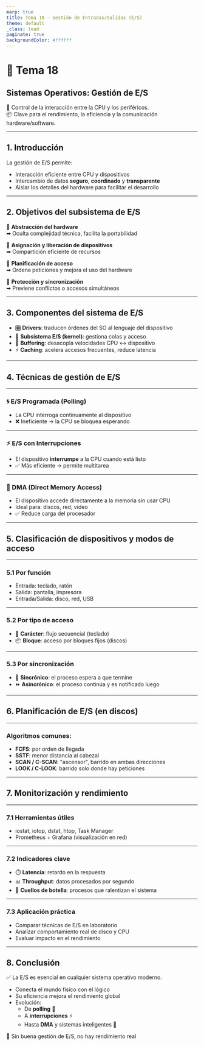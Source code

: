 ```yaml
---
marp: true
title: Tema 18 – Gestión de Entradas/Salidas (E/S)
theme: default
_class: lead
paginate: true
backgroundColor: #ffffff
---
```


# 🧠 Tema 18  
## Sistemas Operativos: Gestión de E/S

🎯 Control de la interacción entre la CPU y los periféricos.  
📦 Clave para el rendimiento, la eficiencia y la comunicación hardware/software.

---

## 1. Introducción

La gestión de E/S permite:

- Interacción eficiente entre CPU y dispositivos  
- Intercambio de datos **seguro**, **coordinado** y **transparente**  
- Aislar los detalles del hardware para facilitar el desarrollo

---

## 2. Objetivos del subsistema de E/S

🔹 **Abstracción del hardware**  
➡ Oculta complejidad técnica, facilita la portabilidad

🔹 **Asignación y liberación de dispositivos**  
➡ Compartición eficiente de recursos

🔹 **Planificación de acceso**  
➡ Ordena peticiones y mejora el uso del hardware

🔹 **Protección y sincronización**  
➡ Previene conflictos o accesos simultáneos

---

## 3. Componentes del sistema de E/S

- 🎛️ **Drivers**: traducen órdenes del SO al lenguaje del dispositivo  
- 🧠 **Subsistema E/S (kernel)**: gestiona colas y acceso  
- 🧪 **Buffering**: desacopla velocidades CPU ↔ dispositivo  
- ⚡ **Caching**: acelera accesos frecuentes, reduce latencia

---

## 4. Técnicas de gestión de E/S

---

### 🌀 E/S Programada (Polling)

- La CPU interroga continuamente al dispositivo  
- ❌ Ineficiente → la CPU se bloquea esperando

---

### ⚡ E/S con Interrupciones

- El dispositivo **interrumpe** a la CPU cuando está listo  
- ✅ Más eficiente → permite multitarea

---

### 🚀 DMA (Direct Memory Access)

- El dispositivo accede directamente a la memoria sin usar CPU  
- Ideal para: discos, red, vídeo  
- ✅ Reduce carga del procesador

---

## 5. Clasificación de dispositivos y modos de acceso

---

### 5.1 Por función

- Entrada: teclado, ratón  
- Salida: pantalla, impresora  
- Entrada/Salida: disco, red, USB

---

### 5.2 Por tipo de acceso

- 📜 **Carácter**: flujo secuencial (teclado)  
- 📦 **Bloque**: acceso por bloques fijos (discos)

---

### 5.3 Por sincronización

- 🔁 **Sincrónico**: el proceso espera a que termine  
- ⏩ **Asincrónico**: el proceso continúa y es notificado luego

---

## 6. Planificación de E/S (en discos)

---

### Algoritmos comunes:

- **FCFS**: por orden de llegada  
- **SSTF**: menor distancia al cabezal  
- **SCAN / C-SCAN**: "ascensor", barrido en ambas direcciones  
- **LOOK / C-LOOK**: barrido solo donde hay peticiones

---

## 7. Monitorización y rendimiento

---

### 7.1 Herramientas útiles

- iostat, iotop, dstat, htop, Task Manager  
- Prometheus + Grafana (visualización en red)

---

### 7.2 Indicadores clave

- ⏱️ **Latencia**: retardo en la respuesta  
- 📊 **Throughput**: datos procesados por segundo  
- 🧱 **Cuellos de botella**: procesos que ralentizan el sistema

---

### 7.3 Aplicación práctica

- Comparar técnicas de E/S en laboratorio  
- Analizar comportamiento real de disco y CPU  
- Evaluar impacto en el rendimiento

---

## 8. Conclusión

✅ La E/S es esencial en cualquier sistema operativo moderno.

- Conecta el mundo físico con el lógico  
- Su eficiencia mejora el rendimiento global  
- Evolución:  
  - De **polling** 🛑  
  - A **interrupciones** ⚡  
  - Hasta **DMA** y sistemas inteligentes 🚀

🎯 Sin buena gestión de E/S, no hay rendimiento real
